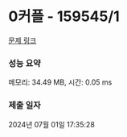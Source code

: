 # 0커플 - 159545/1 

[문제 링크](https://level.goorm.io/exam/159545/0%EC%BB%A4%ED%94%8C/quiz/1) 

### 성능 요약

메모리: 34.49 MB, 시간: 0.05 ms

### 제출 일자

2024년 07월 01일 17:35:28

